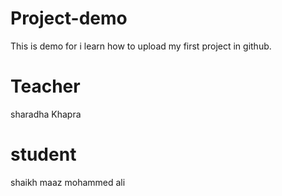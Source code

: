 # Project-demo
This is demo for i learn how to upload my first project in github.
# Teacher
sharadha Khapra

# student
shaikh maaz mohammed ali

